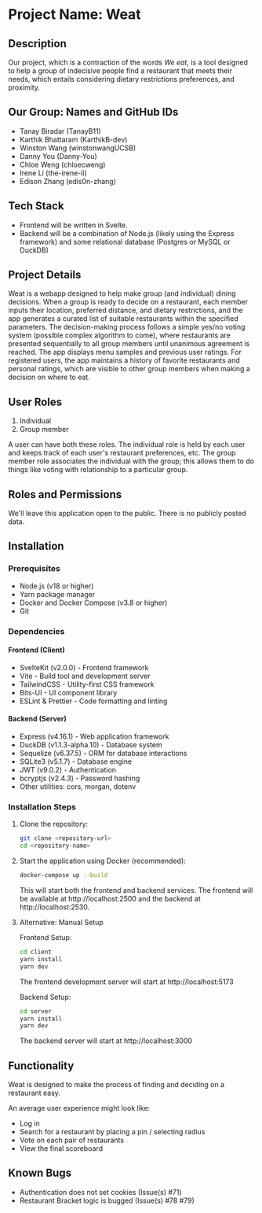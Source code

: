 # Project Name: Weat

## Description

Our project, which is a contraction of the words _We eat_, is a tool designed to help a group of indecisive people find a restaurant that meets their needs, which entails considering dietary restrictions preferences, and proximity.

## Our Group: Names and GitHub IDs

- Tanay Biradar (TanayB11)
- Karthik Bhattaram (KarthikB-dev)
- Winston Wang (winstonwangUCSB)
- Danny You (Danny-You)
- Chloe Weng (chloecweng)
- Irene Li (the-irene-li)
- Edison Zhang (edis0n-zhang)

## Tech Stack

- Frontend will be written in Svelte.
- Backend will be a combination of Node.js (likely using the Express framework) and some relational database (Postgres or MySQL or DuckDB)

## Project Details

Weat is a webapp designed to help make group (and individual) dining decisions. When a group is ready to decide on a restaurant, each member inputs their location, preferred distance, and dietary restrictions, and the app generates a curated list of suitable restaurants within the specified parameters. The decision-making process follows a simple yes/no voting system (possible complex algorithm to come), where restaurants are presented sequentially to all group members until unanimous agreement is reached. The app displays menu samples and previous user ratings. For registered users, the app maintains a history of favorite restaurants and personal ratings, which are visible to other group members when making a decision on where to eat.

## User Roles

1. Individual
2. Group member

A user can have both these roles. The individual role is held by each user and
keeps track of each user's restaurant preferences, etc. The group member
role associates the individual with the group; this allows them to do things
like voting with relationship to a particular group.

## Roles and Permissions

We'll leave this application open to the public. There is no publicly posted data.

## Installation

### Prerequisites

- Node.js (v18 or higher)
- Yarn package manager
- Docker and Docker Compose (v3.8 or higher)
- Git

### Dependencies

#### Frontend (Client)

- SvelteKit (v2.0.0) - Frontend framework
- Vite - Build tool and development server
- TailwindCSS - Utility-first CSS framework
- Bits-UI - UI component library
- ESLint & Prettier - Code formatting and linting

#### Backend (Server)

- Express (v4.16.1) - Web application framework
- DuckDB (v1.1.3-alpha.10) - Database system
- Sequelize (v6.37.5) - ORM for database interactions
- SQLite3 (v5.1.7) - Database engine
- JWT (v9.0.2) - Authentication
- bcryptjs (v2.4.3) - Password hashing
- Other utilities: cors, morgan, dotenv

### Installation Steps

1. Clone the repository:

   ```bash
   git clone <repository-url>
   cd <repository-name>
   ```

2. Start the application using Docker (recommended):

   ```bash
   docker-compose up --build
   ```

   This will start both the frontend and backend services. The frontend will be available at http://localhost:2500 and the backend at http://localhost:2530.

3. Alternative: Manual Setup

   Frontend Setup:

   ```bash
   cd client
   yarn install
   yarn dev
   ```

   The frontend development server will start at http://localhost:5173

   Backend Setup:

   ```bash
   cd server
   yarn install
   yarn dev
   ```

   The backend server will start at http://localhost:3000

## Functionality

Weat is designed to make the process of finding and deciding on a restaurant easy.

An average user experience might look like:

- Log in
- Search for a restaurant by placing a pin / selecting radius
- Vote on each pair of restaurants
- View the final scoreboard

## Known Bugs

- Authentication does not set cookies (Issue(s) #71)
- Restaurant Bracket logic is bugged (Issue(s) #78 #79)
